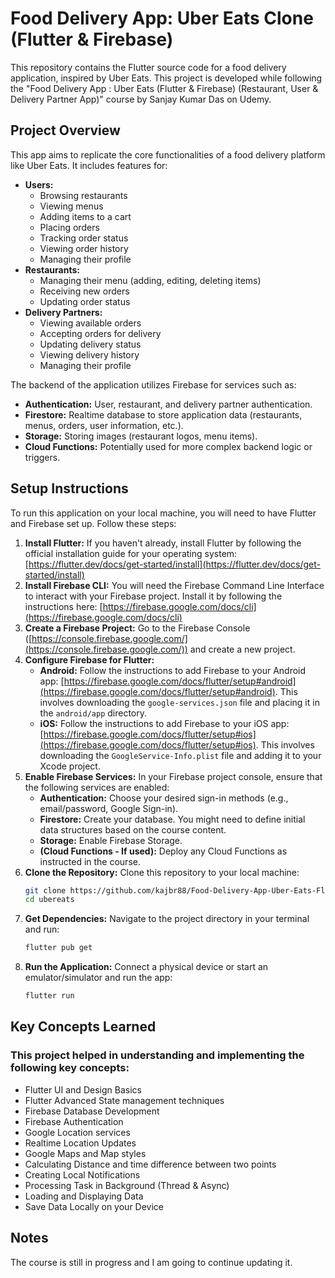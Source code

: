 # Food Delivery App: Uber Eats Clone (Flutter & Firebase)

This repository contains the Flutter source code for a food delivery application, inspired by Uber Eats. This project is developed while following the "Food Delivery App : Uber Eats (Flutter & Firebase) (Restaurant, User & Delivery Partner App)" course by Sanjay Kumar Das on Udemy.

## Project Overview

This app aims to replicate the core functionalities of a food delivery platform like Uber Eats. It includes features for:

* **Users:**
    * Browsing restaurants
    * Viewing menus
    * Adding items to a cart
    * Placing orders
    * Tracking order status
    * Viewing order history
    * Managing their profile
* **Restaurants:**
    * Managing their menu (adding, editing, deleting items)
    * Receiving new orders
    * Updating order status
* **Delivery Partners:**
    * Viewing available orders
    * Accepting orders for delivery
    * Updating delivery status
    * Viewing delivery history
    * Managing their profile

The backend of the application utilizes Firebase for services such as:

* **Authentication:** User, restaurant, and delivery partner authentication.
* **Firestore:** Realtime database to store application data (restaurants, menus, orders, user information, etc.).
* **Storage:** Storing images (restaurant logos, menu items).
* **Cloud Functions:** Potentially used for more complex backend logic or triggers.
            
## Setup Instructions

To run this application on your local machine, you will need to have Flutter and Firebase set up. Follow these steps:

1.  **Install Flutter:** If you haven't already, install Flutter by following the official installation guide for your operating system: [https://flutter.dev/docs/get-started/install](https://flutter.dev/docs/get-started/install)
2.  **Install Firebase CLI:** You will need the Firebase Command Line Interface to interact with your Firebase project. Install it by following the instructions here: [https://firebase.google.com/docs/cli](https://firebase.google.com/docs/cli)
3.  **Create a Firebase Project:** Go to the Firebase Console ([https://console.firebase.google.com/](https://console.firebase.google.com/)) and create a new project.
4.  **Configure Firebase for Flutter:**
    * **Android:** Follow the instructions to add Firebase to your Android app: [https://firebase.google.com/docs/flutter/setup#android](https://firebase.google.com/docs/flutter/setup#android). This involves downloading the `google-services.json` file and placing it in the `android/app` directory.
    * **iOS:** Follow the instructions to add Firebase to your iOS app: [https://firebase.google.com/docs/flutter/setup#ios](https://firebase.google.com/docs/flutter/setup#ios). This involves downloading the `GoogleService-Info.plist` file and adding it to your Xcode project.
5.  **Enable Firebase Services:** In your Firebase project console, ensure that the following services are enabled:
    * **Authentication:** Choose your desired sign-in methods (e.g., email/password, Google Sign-in).
    * **Firestore:** Create your database. You might need to define initial data structures based on the course content.
    * **Storage:** Enable Firebase Storage.
    * **(Cloud Functions - If used):** Deploy any Cloud Functions as instructed in the course.
6.  **Clone the Repository:** Clone this repository to your local machine:
    ```bash
    git clone https://github.com/kajbr88/Food-Delivery-App-Uber-Eats-Flutter-Firebase-.git
    cd ubereats
    ```
7.  **Get Dependencies:** Navigate to the project directory in your terminal and run:
    ```bash
    flutter pub get
    ```
8.  **Run the Application:** Connect a physical device or start an emulator/simulator and run the app:
    ```bash
    flutter run
    ```

## Key Concepts Learned

### This project helped in understanding and implementing the following key concepts:

* Flutter UI and Design Basics
* Flutter Advanced State management techniques
* Firebase Database Development
* Firebase Authentication
* Google Location services
* Realtime Location Updates
* Google Maps and Map styles
* Calculating Distance and time difference between two points
* Creating Local Notifications
* Processing Task in Background (Thread & Async)
* Loading and Displaying Data
* Save Data Locally on your Device

## Notes
The course is still in progress and I am going to continue updating it.
